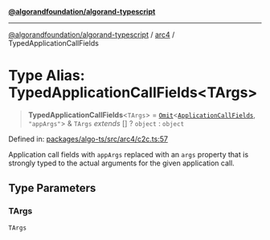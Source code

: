[**@algorandfoundation/algorand-typescript**](../../README.md)

***

[@algorandfoundation/algorand-typescript](../../README.md) / [arc4](../README.md) / TypedApplicationCallFields

# Type Alias: TypedApplicationCallFields\<TArgs\>

> **TypedApplicationCallFields**\<`TArgs`\> = [`Omit`](../-internal-/type-aliases/Omit.md)\<[`ApplicationCallFields`](../../index/namespaces/itxn/interfaces/ApplicationCallFields.md), `"appArgs"`\> & `TArgs` *extends* \[\] ? `object` : `object`

Defined in: [packages/algo-ts/src/arc4/c2c.ts:57](https://github.com/algorandfoundation/puya-ts/blob/main/packages/algo-ts/src/arc4/c2c.ts#L57)

Application call fields with `appArgs` replaced with an `args` property that is strongly typed to the actual arguments for the
given application call.

## Type Parameters

### TArgs

`TArgs`
